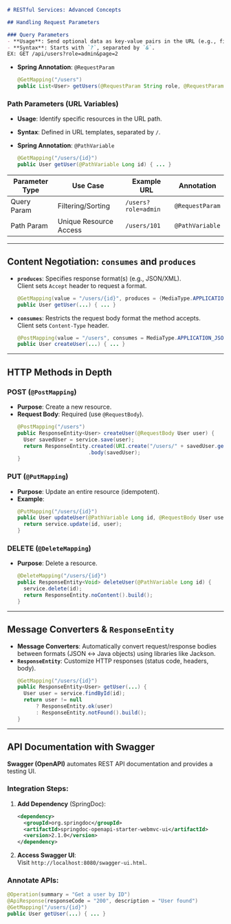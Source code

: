 ```markdown
# RESTful Services: Advanced Concepts

## Handling Request Parameters

### Query Parameters
- **Usage**: Send optional data as key-value pairs in the URL (e.g., filtering, sorting).
- **Syntax**: Starts with `?`, separated by `&`.
EX: GET /api/users?role=admin&page=2
  ```
- **Spring Annotation**: `@RequestParam`
  ```java
  @GetMapping("/users")
  public List<User> getUsers(@RequestParam String role, @RequestParam int page) { ... }
  ```

### Path Parameters (URL Variables)
- **Usage**: Identify specific resources in the URL path.
- **Syntax**: Defined in URL templates, separated by `/`.
  
- **Spring Annotation**: `@PathVariable`
  ```java
  @GetMapping("/users/{id}")
  public User getUser(@PathVariable Long id) { ... }
  ```

| **Parameter Type** | Use Case                   | Example URL              | Annotation       |
|---------------------|---------------------------|--------------------------|------------------|
| Query Param         | Filtering/Sorting         | `/users?role=admin`      | `@RequestParam`  |
| Path Param          | Unique Resource Access    | `/users/101`             | `@PathVariable`  |

---

## Content Negotiation: `consumes` and `produces`
- **`produces`**: Specifies response format(s) (e.g., JSON/XML).  
  Client sets `Accept` header to request a format.
  ```java
  @GetMapping(value = "/users/{id}", produces = {MediaType.APPLICATION_JSON_VALUE, MediaType.APPLICATION_XML_VALUE})
  public User getUser(...) { ... }
  ```
- **`consumes`**: Restricts the request body format the method accepts.  
  Client sets `Content-Type` header.
  ```java
  @PostMapping(value = "/users", consumes = MediaType.APPLICATION_JSON_VALUE)
  public User createUser(...) { ... }
  ```

---

## HTTP Methods in Depth

### POST (`@PostMapping`)
- **Purpose**: Create a new resource.
- **Request Body**: Required (use `@RequestBody`).
  ```java
  @PostMapping("/users")
  public ResponseEntity<User> createUser(@RequestBody User user) {
    User savedUser = service.save(user);
    return ResponseEntity.created(URI.create("/users/" + savedUser.getId()))
                         .body(savedUser);
  }
  ```

### PUT (`@PutMapping`)
- **Purpose**: Update an entire resource (idempotent).
- **Example**:
  ```java
  @PutMapping("/users/{id}")
  public User updateUser(@PathVariable Long id, @RequestBody User user) {
    return service.update(id, user);
  }
  ```

### DELETE (`@DeleteMapping`)
- **Purpose**: Delete a resource.
  ```java
  @DeleteMapping("/users/{id}")
  public ResponseEntity<Void> deleteUser(@PathVariable Long id) {
    service.delete(id);
    return ResponseEntity.noContent().build();
  }
  ```

---

## Message Converters & `ResponseEntity`
- **Message Converters**: Automatically convert request/response bodies between formats (JSON ↔ Java objects) using libraries like Jackson.
- **`ResponseEntity`**: Customize HTTP responses (status code, headers, body).
  ```java
  @GetMapping("/users/{id}")
  public ResponseEntity<User> getUser(...) {
    User user = service.findById(id);
    return user != null 
        ? ResponseEntity.ok(user) 
        : ResponseEntity.notFound().build();
  }
  ```

---

## API Documentation with Swagger
**Swagger (OpenAPI)** automates REST API documentation and provides a testing UI.

### Integration Steps:
1. **Add Dependency** (SpringDoc):
   ```xml
   <dependency>
     <groupId>org.springdoc</groupId>
     <artifactId>springdoc-openapi-starter-webmvc-ui</artifactId>
     <version>2.1.0</version>
   </dependency>
   ```
2. **Access Swagger UI**:  
   Visit `http://localhost:8080/swagger-ui.html`.

### Annotate APIs:
```java
@Operation(summary = "Get a user by ID")
@ApiResponse(responseCode = "200", description = "User found")
@GetMapping("/users/{id}")
public User getUser(...) { ... }
```

